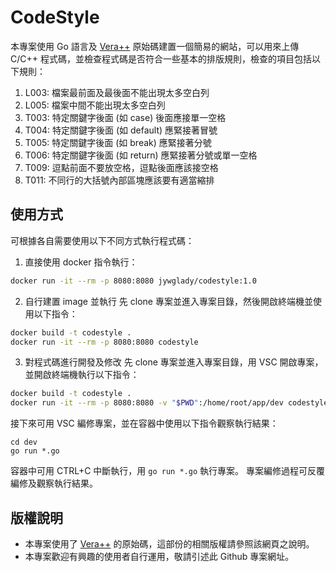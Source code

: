 # CodeStyle

本專案使用 Go 語言及 [Vera++](https://bitbucket.org/verateam/vera/wiki/Home) 原始碼建置一個簡易的網站，可以用來上傳 C/C++ 程式碼，並檢查程式碼是否符合一些基本的排版規則，檢查的項目包括以下規則：
1. L003: 檔案最前面及最後面不能出現太多空白列
2. L005: 檔案中間不能出現太多空白列
3. T003: 特定關鍵字後面 (如 case) 後面應接單一空格 
4. T004: 特定關鍵字後面 (如 default) 應緊接著冒號
5. T005: 特定關鍵字後面 (如 break) 應緊接著分號
6. T006: 特定關鍵字後面 (如 return) 應緊接著分號或單一空格
7. T009: 逗點前面不要放空格，逗點後面應該接空格
8. T011: 不同行的大括號內部區塊應該要有適當縮排

## 使用方式

可根據各自需要使用以下不同方式執行程式碼：

1. 直接使用 docker 指令執行：
```bash
docker run -it --rm -p 8080:8080 jywglady/codestyle:1.0
```

2. 自行建置 image 並執行
先 clone 專案並進入專案目錄，然後開啟終端機並使用以下指令：
```bash
docker build -t codestyle .
docker run -it --rm -p 8080:8080 codestyle
```

3. 對程式碼進行開發及修改
先 clone 專案並進入專案目錄，用 VSC 開啟專案，並開啟終端機執行以下指令：
```bash
docker build -t codestyle .
docker run -it --rm -p 8080:8080 -v "$PWD":/home/root/app/dev codestyle bash
```

接下來可用 VSC 編修專案，並在容器中使用以下指令觀察執行結果：
```
cd dev
go run *.go
```
容器中可用 CTRL+C 中斷執行，用 `go run *.go` 執行專案。
專案編修過程可反覆編修及觀察執行結果。

## 版權說明

- 本專案使用了 [Vera++](https://bitbucket.org/verateam/vera/wiki/Home) 的原始碼，這部份的相關版權請參照該網頁之說明。
- 本專案歡迎有興趣的使用者自行運用，敬請引述此 Github 專案網址。

